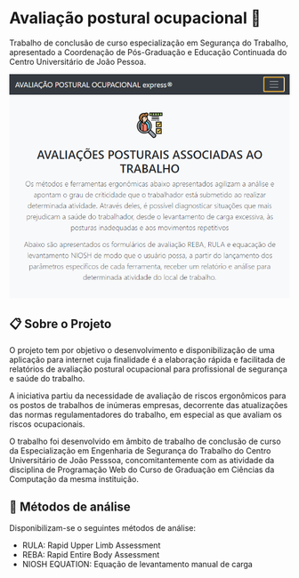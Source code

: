 # Avaliação postural ocupacional :memo:

 Trabalho de conclusão de curso especialização em Segurança do Trabalho, apresentado a Coordenação de Pós-Graduação e Educação Continuada do Centro Universitário de João Pessoa.
 
 ![Tela Apresentacao](principal.png)
 
 ## :clipboard: Sobre o Projeto
O projeto tem por objetivo o desenvolvimento e disponibilização de uma aplicação para internet cuja finalidade é a elaboração rápida e facilitada de relatórios de avaliação postural ocupacional para profissional de segurança e saúde do trabalho.

A iniciativa partiu da necessidade de avaliação de riscos ergonômicos para os postos de trabalhos de inúmeras empresas, decorrente das atualizações das normas regulamentadores do trabalho, em especial as que avaliam os riscos ocupacionais.

O trabalho foi desenvolvido em âmbito de trabalho de conclusão de curso da Especialização em Engenharia de Segurança do Trabalho do Centro Universitário de João Pesssoa, concomitantemente com as atividade da disciplina de Programação Web do Curso de Graduação em Ciências da Computação da mesma instituição.

## :pushpin: Métodos de análise

Disponibilizam-se o seguintes métodos de análise:
- RULA: Rapid Upper Limb Assessment
- REBA: Rapid Entire Body Assessment
- NIOSH EQUATION: Equação de levantamento manual de carga
